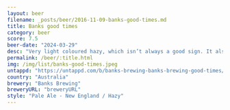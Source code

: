 ```yaml
---
layout: beer
filename: _posts/beer/2016-11-09-banks-good-times.md
title: Banks good times
category: beer
score: 7.5
beer-date: "2024-03-29"
desc: "Very light coloured hazy, which isn’t always a good sign. It also tastes very light for a hazy. All the smells are there but then it just goes down easy"
permalink: /beer/:title.html
img: /img/list/banks-good-times.jpeg
untappd: "https://untappd.com/b/banks-brewing-banks-brewing-good-times/5360137"
country: "Australia"
brewery: "Banks Brewing"
breweryURL: "breweryURL"
style: "Pale Ale - New England / Hazy"
---
```

